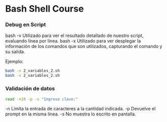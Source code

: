 # Bash Shell Course

### Debug en Script
bash -v Utilizado para ver el resultado detallado de nuestro script, evaluando línea por línea.
bash -x Utilizado para ver desplegar la información de los comandos que son utilizados, capturando el comando y su salida.

Ejemplo:
```bash
bash -v 2_variables_2.sh
bash -x 2_variables_2.sh
```

### Validación de datos

```bash
read -n10 -p -s "Ingrese clave:"
```

-n Limita la entrada de caracteres a la cantidad indicada.
-p Devuelve el prompt en la misma línea.
-s No muestra lo escrito en pantalla.